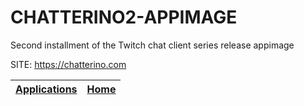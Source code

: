# CHATTERINO2-APPIMAGE
 
 Second installment of the Twitch chat client series
 release appimage
 
 SITE: https://chatterino.com

 | [Applications](https://portable-linux-apps.github.io/apps.html) | [Home](https://portable-linux-apps.github.io)
 | --- | --- |
